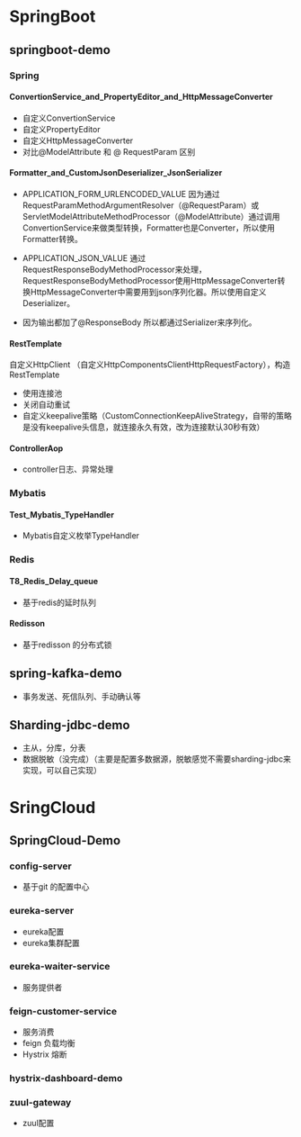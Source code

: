 # SpringBoot

## springboot-demo

### Spring

#### ConvertionService_and_PropertyEditor_and_HttpMessageConverter

- 自定义ConvertionService
- 自定义PropertyEditor
- 自定义HttpMessageConverter 
- 对比@ModelAttribute 和 @ RequestParam 区别

#### Formatter_and_CustomJsonDeserializer_JsonSerializer

- APPLICATION_FORM_URLENCODED_VALUE 因为通过RequestParamMethodArgumentResolver（@RequestParam）或ServletModelAttributeMethodProcessor（@ModelAttribute）通过调用ConvertionService来做类型转换，Formatter也是Converter，所以使用Formatter转换。 

- APPLICATION_JSON_VALUE 通过RequestResponseBodyMethodProcessor来处理，RequestResponseBodyMethodProcessor使用HttpMessageConverter转换HttpMessageConverter中需要用到json序列化器。所以使用自定义Deserializer。
- 因为输出都加了@ResponseBody 所以都通过Serializer来序列化。

#### RestTemplate

自定义HttpClient （自定义HttpComponentsClientHttpRequestFactory），构造RestTemplate
- 使用连接池
-  关闭自动重试
- 自定义keepalive策略（CustomConnectionKeepAliveStrategy，自带的策略是没有keepalive头信息，就连接永久有效，改为连接默认30秒有效）

#### ControllerAop

- controller日志、异常处理

### Mybatis

#### Test_Mybatis_TypeHandler

- Mybatis自定义枚举TypeHandler

### Redis

#### T8_Redis_Delay_queue

- 基于redis的延时队列

#### Redisson

- 基于redisson 的分布式锁

## spring-kafka-demo

- 事务发送、死信队列、手动确认等

## Sharding-jdbc-demo

- 主从，分库，分表
- 数据脱敏（没完成）（主要是配置多数据源，脱敏感觉不需要sharding-jdbc来实现，可以自己实现）



# SringCloud

## SpringCloud-Demo

### config-server

- 基于git 的配置中心

###  **eureka-server**

- eureka配置
- eureka集群配置

### eureka-waiter-service

- 服务提供者

### feign-customer-service

- 服务消费
- feign 负载均衡
- Hystrix 熔断

### hystrix-dashboard-demo

### zuul-gateway

- zuul配置